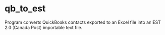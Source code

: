 # qb_to_est
Program converts QuickBooks contacts exported to an Excel file into an EST 2.0 (Canada Post) importable text file.
